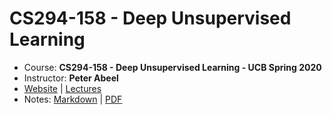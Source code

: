 # CS294-158 - Deep Unsupervised Learning
* Course: **CS294-158 - Deep Unsupervised Learning - UCB Spring 2020**
* Instructor: **Peter Abeel**
* [Website](https://sites.google.com/view/berkeley-cs294-158-sp20/home) | [Lectures](https://www.youtube.com/playlist?list=PLwRJQ4m4UJjPiJP3691u-qWwPGVKzSlNP)
* Notes: [Markdown](https://github.com/Shivanshu-Gupta/cs294-158-sp20-deep-unsupervised-learning-ucb/blob/master/notes.md) | [PDF](https://github.com/Shivanshu-Gupta/cs294-158-sp20-deep-unsupervised-learning-ucb/blob/master/notes.pdf)
